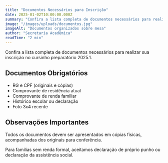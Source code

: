 ```yaml
---
title: "Documentos Necessários para Inscrição"
date: 2025-01-02T10:00:00.000Z
summary: "Confira a lista completa de documentos necessários para realizar sua inscrição no cursinho preparatório 2025.1."
image: "/images/uploads/documentos.jpg"
imageAlt: "Documentos organizados sobre mesa"
author: "Secretaria Acadêmica"
readTime: "2 min"
---
```


Confira a lista completa de documentos necessários para realizar sua inscrição no cursinho preparatório 2025.1.

## Documentos Obrigatórios

- RG e CPF (originais e cópias)
- Comprovante de residência atual
- Comprovante de renda familiar
- Histórico escolar ou declaração
- Foto 3x4 recente

## Observações Importantes

Todos os documentos devem ser apresentados em cópias físicas, acompanhadas dos originais para conferência.

Para famílias sem renda formal, aceitamos declaração de próprio punho ou declaração da assistência social.